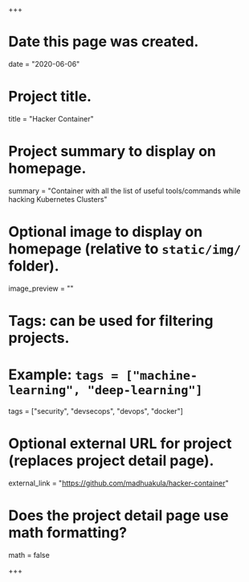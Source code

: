 +++
# Date this page was created.
date = "2020-06-06"

# Project title.
title = "Hacker Container"

# Project summary to display on homepage.
summary = "Container with all the list of useful tools/commands while hacking Kubernetes Clusters"

# Optional image to display on homepage (relative to `static/img/` folder).
image_preview = ""

# Tags: can be used for filtering projects.
# Example: `tags = ["machine-learning", "deep-learning"]`
tags = ["security", "devsecops", "devops", "docker"]

# Optional external URL for project (replaces project detail page).
external_link = "https://github.com/madhuakula/hacker-container"

# Does the project detail page use math formatting?
math = false

+++
